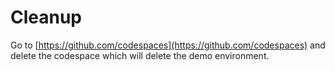 # Cleanup

Go to [https://github.com/codespaces](https://github.com/codespaces) and delete the codespace which will delete the demo environment.
